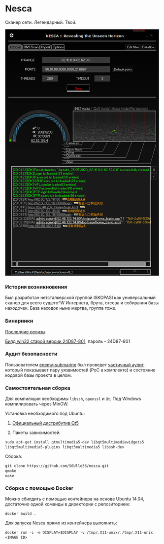 # Nesca

Сканер сети. Легендарный. Твой.

![Nesca](nesca.png)

### История возникновения

Был разработан нетсталкерской группой ISKOPASI как универсальный сканер для всего сущего^W Интернета, брута, отсева и собирания базы находочек. База находок ныне мертва, группа тоже.

### Бинарники

[Последние релизы](https://github.com/S0Ulle33/nesca/releases)

[Билд win32 старой версии 24D87-801](https://mega.nz/#!yZV3UDpY!6D5k-Dd1amF0i_rzIhFM-WU7cdN3pxR2mwsYiIqedtU), пароль - 24D87-801

### Аудит безопасности

Пользователем [enemy-submarine](https://github.com/enemy-submarine) был проведет [частичный аудит](https://github.com/enemy-submarine/nesca_audit), который показывает пару уязвимостей (PoC в комплекте) и состояние кодовой базы проекта в целом.

### Самостоятельная сборка

Для компиляции необходимы `libssh`, `openssl` и `Qt`. Под Windows компилировать через MinGW.

Установка необходимого под Ubuntu:

1. [Официальный дистрибутив Qt5](https://wiki.qt.io/Install_Qt_5_on_Ubuntu)

2. Пакеты зависимостей:

```
sudo apt-get install qtmultimedia5-dev libqt5multimediawidgets5 libqt5multimedia5-plugins libqt5multimedia5 libssh-dev
```

Сборка:

```
git clone https://github.com/S0Ulle33/nesca.git
qmake
make
```

### Сборка с помощью Docker

Можно сбилдить с помощью контейнера на основе Ubuntu 14.04, достаточно одной команды в директории с репозиторием:

```
docker build .
```

Для запуска Nesca прямо из контейнера выполнить:

```
docker run -i -e DISPLAY=$DISPLAY -v /tmp/.X11-unix/:/tmp/.X11-unix <IMAGE ID>
```
